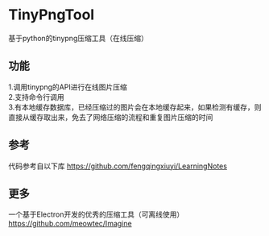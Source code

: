 # TinyPngTool
基于python的tinypng压缩工具（在线压缩）

## 功能
1.调用tinypng的API进行在线图片压缩  
2.支持命令行调用  
3.有本地缓存数据库，已经压缩过的图片会在本地缓存起来，如果检测有缓存，则直接从缓存取出来，免去了网络压缩的流程和重复图片压缩的时间

## 参考
代码参考自以下库
https://github.com/fengqingxiuyi/LearningNotes

## 更多
一个基于Electron开发的优秀的压缩工具（可离线使用）
https://github.com/meowtec/Imagine
